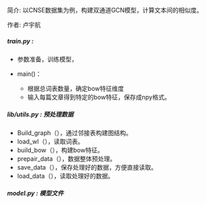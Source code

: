 简介: 以CNSE数据集为例，构建双通道GCN模型，计算文本间的相似度。

作者: 卢宇航 

##### train.py : 

- 参数准备，训练模型，

- main()：
  - 根据总词表数量，确定bow特征维度
  - 输入每篇文章得到特定的bow特征，保存成npy格式。

##### lib/utils.py : 预处理数据

- Build_graph（），通过邻接表构建图结构。
- load_wl（），读取词表。
- build_bow（），构建bow特征。
- prepair_data（），数据整体预处理。
- save_data（），保存处理好的数据，方便直接读取。
- load_data（），读取处理好的数据。

##### model.py : 模型文件





